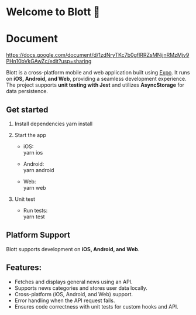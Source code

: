 # Welcome to Blott 👋

# Document 
https://docs.google.com/document/d/1zdNryTKc7b0gflRRZsMNijnRMzMjv9PHn10bVkGAwZc/edit?usp=sharing

Blott is a cross-platform mobile and web application built using [Expo](https://expo.dev). 
It runs on **iOS, Android, and Web**, providing a seamless development experience. 
The project supports **unit testing with Jest** and utilizes **AsyncStorage** for data persistence.

## Get started

1. Install dependencies
    yarn install

2. Start the app

   - iOS:  
     yarn ios

   - Android:  
     yarn android

   - Web:  
     yarn web

3. Unit test

   - Run tests:  
     yarn test

## Platform Support
Blott supports development on **iOS, Android, and Web**.

## Features:
 - Fetches and displays general news using an API.
 - Supports news categories and stores user data locally.
 - Cross-platform (iOS, Android, and Web) support.
 - Error handling when the API request fails.
 - Ensures code correctness with unit tests for custom hooks and API.

